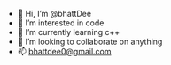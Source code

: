 - 👋 Hi, I’m @bhattDee
- 👀 I’m interested in code
- 🌱 I’m currently learning c++
- 💞️ I’m looking to collaborate on anything
- 📫 bhattdee0@gmail.com

<!---
bhattDee/bhattDee is a ✨ special ✨ repository because its `README.md` (this file) appears on your GitHub profile.
You can click the Preview link to take a look at your changes.
--->
